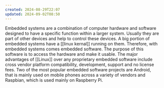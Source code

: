 ```yaml
---
created: 2024-08-29T22:07
updated: 2024-09-02T08:50
---
```

Embedded systems are a combination of computer hardware and software designed to have a specific function within a larger system. Usually they are part of other devices and help to control these devices. A big portion of embedded systems have a [[linux kernal]] running on them. Therefore, with embedded systems comes embedded software. The purpose of this software is to access the hardware and make it usable. The major advantages of [[Linux]] over any proprietary embedded software include cross vendor platform compatibility, development, support and no license fees. Two of the most popular embedded software projects are Android, that is mainly used on mobile phones across a variety of vendors and Raspbian, which is used mainly on Raspberry Pi.